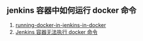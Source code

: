 ## jenkins 容器中如何运行 docker 命令

1. [running-docker-in-jenkins-in-docker](https://blog.container-solutions.com/running-docker-in-jenkins-in-docker)
2. [Jenkins 容器无法执行 docker 命令 ](https://blog.51cto.com/u_15162069/2751966)
